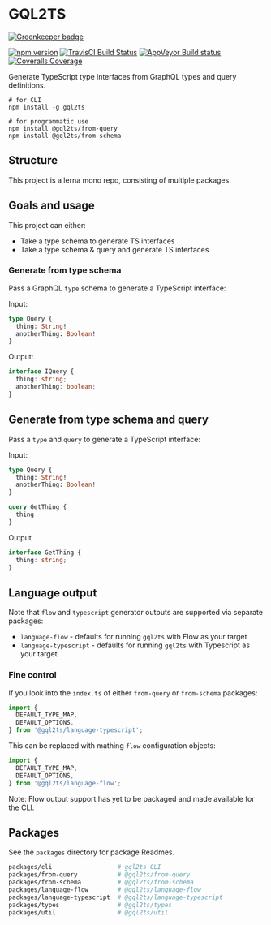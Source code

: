 # GQL2TS

[![Greenkeeper badge](https://badges.greenkeeper.io/avantcredit/gql2ts.svg)](https://greenkeeper.io/)

[![npm version](https://badge.fury.io/js/gql2ts.svg)](https://badge.fury.io/js/gql2ts)
[![TravisCI Build Status](https://travis-ci.org/avantcredit/gql2ts.svg?branch=master)](https://travis-ci.org/avantcredit/gql2ts)
[![AppVeyor Build status](https://ci.appveyor.com/api/projects/status/kfa00svxkiqfb4yh/branch/master?svg=true)](https://ci.appveyor.com/project/brettjurgens/gql2ts/branch/master)
[![Coveralls Coverage](https://coveralls.io/repos/github/avantcredit/gql2ts/badge.svg)](https://coveralls.io/github/avantcredit/gql2ts)

Generate TypeScript type interfaces from GraphQL types and query definitions.

```shell
# for CLI
npm install -g gql2ts

# for programmatic use
npm install @gql2ts/from-query
npm install @gql2ts/from-schema
```

## Structure

This project is a lerna mono repo, consisting of multiple packages.

## Goals and usage

This project can either:

- Take a type schema to generate TS interfaces
- Take a type schema & query and generate TS interfaces

### Generate from type schema

Pass a GraphQL `type` schema to generate a TypeScript interface:

Input:

```graphql
type Query {
  thing: String!
  anotherThing: Boolean!
}
```

Output:

```ts
interface IQuery {
  thing: string;
  anotherThing: boolean;
}
```

## Generate from type schema and query

Pass a `type` and `query` to generate a TypeScript interface:

Input:

```graphql
type Query {
  thing: String!
  anotherThing: Boolean!
}
```

```graphql
query GetThing {
  thing
}
```

Output

```ts
interface GetThing {
  thing: string;
}
```

## Language output

Note that `flow` and `typescript` generator outputs are supported via separate packages:

- `language-flow` - defaults for running `gql2ts` with Flow as your target
- `language-typescript` - defaults for running `gql2ts` with Typescript as your target

### Fine control

If you look into the `index.ts` of either `from-query` or `from-schema` packages:

```js
import {
  DEFAULT_TYPE_MAP,
  DEFAULT_OPTIONS,
} from '@gql2ts/language-typescript';
```

This can be replaced with mathing `flow` configuration objects:

```js
import {
  DEFAULT_TYPE_MAP,
  DEFAULT_OPTIONS,
} from '@gql2ts/language-flow';
```

Note: Flow output support has yet to be packaged and made available for the CLI.

## Packages

See the `packages` directory for package Readmes.

```sh
packages/cli                  # gql2ts CLI
packages/from-query           # @gql2ts/from-query
packages/from-schema          # @gql2ts/from-schema
packages/language-flow        # @gql2ts/language-flow
packages/language-typescript  # @gql2ts/language-typescript
packages/types                # @gql2ts/types
packages/util                 # @gql2ts/util
```
